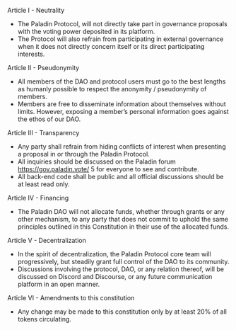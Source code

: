 Article I - Neutrality
* The Paladin Protocol, will not directly take part in governance proposals with the voting power deposited in its platform.
* The Protocol will also refrain from participating in external governance when it does not directly concern itself or its direct participating interests.

Article II - Pseudonymity
* All members of the DAO and protocol users must go to the best lengths as humanly possible to respect the anonymity / pseudonymity of members.
* Members are free to disseminate information about themselves without limits. However, exposing a member’s personal information goes against the ethos of our DAO.

Article III - Transparency
* Any party shall refrain from hiding conflicts of interest when presenting a proposal in or through the Paladin Protocol.
* All inquiries should be discussed on the Paladin forum https://gov.paladin.vote/ 5 for everyone to see and contribute.
* All back-end code shall be public and all official discussions should be at least read only.

Article IV - Financing
* The Paladin DAO will not allocate funds, whether through grants or any other mechanism, to any party that does not commit to uphold the same principles outlined in this Constitution in their use of the allocated funds.

Article V - Decentralization
* In the spirit of decentralization, the Paladin Protocol core team will progressively, but steadily grant full control of the DAO to its community.
* Discussions involving the protocol, DAO, or any relation thereof, will be discussed on Discord and Discourse, or any future communication platform in an open manner.

Article VI - Amendments to this constitution
* Any change may be made to this constitution only by at least 20% of all tokens circulating.
